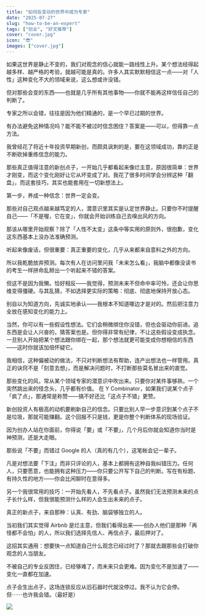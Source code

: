 ```yaml
---
title: "如何在变动的世界中成为专家"
date: "2025-07-27"
slug: "how-to-be-an-expert"
tags: ["创业", "好文推荐"]
cover: "cover.jpg"
icon: "😎"
images: ["cover.jpg"]
---
```

如果这世界是静止不变的，我们对观念的信心就能一路线性上升。某个想法经得起越多样、越严格的考验，就越可能是真的。许多人其实默默相信这一点——对「人性」这种变化不大的领域来说，这么想或许没错。



但对那些会变的东西——也就是几乎所有其他事物——你就不能再这样信任自己的判断了。



专家之所以会错，往往是因为他们精通的，是一个早已过期的世界。



有办法避免这种情况吗？能不能不被过时信念困住？答案是——可以，但得靠一点方法。



我曾经花了将近十年投资早期新创，而颇具讽刺的是，要在这领域成功，靠的正是不断砍掉重练信念的能力。



那些真正值得注意的新创点子，一开始几乎都看起来像烂主意，原因很简单：世界才刚变，而这个变化刚好让它从坏变成了对。我花了很多时间学会分辨这种「翻盘」，而这套技巧，其实也能套用在一切新想法上。



第一步，养成一种信念：世界一定会变。



那些对自己观点越来越笃定的人，潜意识里其实是认定世界静止。只要你不时提醒自己——「不是喔，它在变」，你就会开始训练自己去嗅出风的方向。



那该从哪里开始观察？除了「人性不太变」这条中等实用的原则外，很抱歉，变化这东西基本上没办法准确预测。



听起来像废话，但很重要：真正重要的变化，几乎从来都来自意料之外的方向。



所以我乾脆放弃预测。每次有人在访问里问我「未来怎么看」，我脑中都像没读书的考生一样拼命乱掰出一个听起来不错的答案。



但这不是因为我懒。恰好相反——我觉得，预测未来不但命中率可怜，还会让你思维变得僵硬。与其乱猜，不如选择更实际的策略：彻底、彻底地保持开放心态。



别自以为知道方向，先诚实地承认——我根本不知道哪边才是对的。然后把注意力全放在感知变化的能力上。



当然，你可以有一些假设性想法。它们会稍微绑住你没错，但也会驱动你前进。追东西是会让人兴奋的，猜答案也是。但你得非常有纪律，不让这些假设变成执念。
一旦别人开始把某个想法跟你绑在一起，那个想法就更可能变成你想相信的东西——这时你就该加倍怀疑它。



我相信，这种偏被动的做法，不只对判断想法有帮助，连产出想法也一样管用。真正的诀窍不是「刻意去想」，而是解决问题时，不打断那些莫名冒出来的直觉。



那些变化的风，常从某个领域专家的潜意识中吹出来。只要你对某件事够熟，一个突然跳出来的怪念头，几乎都有价值。
在 Y Combinator，如果我们说某个点子「疯了点」，那通常是称赞——搞不好还比「这点子不错」更赞。



新创投资人有极高的动机要刷新自己的信念。只要比别人早一步意识到某个点子不是垃圾，那就可能赚翻。这个回报不只是钱，更是你整个判断体系的现场验证。



因为创办人站在你面前，你得说「要」或「不要」，几个月后你就会知道你当时是神预测，还是大走眼。



那些说「不要」而错过 Google 的人（真的有几个），这笔帐会记一辈子。



凡是对想法要「下注」而非只评论的人，基本上都拥有这种自我纠错压力。任何人，只要愿意，也能拥有这种压力——你只要公开写下自己的判断。写在有标题、有持久性的地方——你会比闲聊时在意得多。



另一个我很常用的技巧：一开始先看人，不先看点子。虽然我们无法预测未来的点子长什么样，但我很能预测什么样的人会生出未来的点子。



真正的新点子，来自那种：认真、有劲、脑袋够独立的人。



当初我们其实觉得 Airbnb 是烂主意，但我们看得出来——创办人他们是那种「再怪都不会怕」的人，所以我们选择先信人、再信点子，最后押对了。



这招其实通用：想要快一点知道自己什么观念已经过时了？那就去跟那些会打破你观念的人当朋友。



不被自己的专业反困住，已经够难了，而未来只会更难。因为变化不是加速了——变化一直都在加速。



点子会生出点子，这场连锁反应从旧石器时代就没停过。我不认为它会停。
但⋯⋯也许我会错。（最好是）




![](https://prod-files-secure.s3.us-west-2.amazonaws.com/112d0858-5090-4d34-a606-b75eb8d65fd2/46476355-9cf3-4e99-9b7a-3531bc426380/1000202064.png?X-Amz-Algorithm=AWS4-HMAC-SHA256&X-Amz-Content-Sha256=UNSIGNED-PAYLOAD&X-Amz-Credential=ASIAZI2LB4664H2YM327%2F20250819%2Fus-west-2%2Fs3%2Faws4_request&X-Amz-Date=20250819T203210Z&X-Amz-Expires=3600&X-Amz-Security-Token=IQoJb3JpZ2luX2VjEHwaCXVzLXdlc3QtMiJIMEYCIQCSdv1veJOFZ9C2zwMui%2Ficf4ASHC1acvcNoux7TgFXQAIhAMNopXowaH97eBmvFDbObaLb8UJPYre8Tv6C%2Bu9yyAozKogECMX%2F%2F%2F%2F%2F%2F%2F%2F%2F%2FwEQABoMNjM3NDIzMTgzODA1IgyBjO%2F0jtCsgA1b%2Fo8q3ANEL47ts9HlSUnZg%2FSS1byhEZkFxOhde147Gql%2BTeaeE5KiwyKDOftEHhFSUHjy1C%2FzzDbPJhpw%2BKTDk0sJ6khaaaGnuATN5f24sJpWF40zS3ieEr6WCmPf8qfq9cMYnZrBhkBXM8iRzEzllrW%2BZtwvnIwRZkcUHzY4gfiTw1gwno5A3V6l6arcWSN0eMywbizYVMmMD3kneDyKztRP6yBkRx3U1OgQRA7lh5fwmSFAm33LY9wKeWMxe87wGI2pLE2vgr4YzbCQ45V6NXT6yOLA9h2%2BuUnh2Cf1G1yqmoSrDIK3UyzMyfaIGg94dNL0IZxMIKeFwU3QjiNzyoXKeK6sRIr2SFcwzxaTrPjqu9WEaj7luLrS6Q4JjKR%2BJOwthC9mYQgN3xzFNnAoC%2FoQr02i%2BmV7EPK7ThT15Cqx0CooTMjD%2FFZZWeAvrlG2zQWTZsvGN6saoPFTVpk3GjFSabmeplEwQ5a4Pe%2BOdiOuC6bVUyDKJe5TL4vbUTzDuUEIu18jfx%2F4%2F3534fvacmzTbJ%2BUmfKZlwGsbsrcCgK1NgLwNo14tjCfbLNWbFgF1W1nBiUX3tZveoZ0CaMhdGEzyxwejqJWz8a485%2BqBYoZXbFlGErJemmA80stgB9GHTDQqZPFBjqkAZaUKB3mfGL4hVYjpQEQfKug%2BWjhlPOhBYlcYUsnl0Jmc5m8gfMwWHgxxnMZ5T3lb1dcowfb9NVLrv2GHWiPeL3uG0f4zfeMbVAZOGw3MUhCW5nAZ9hN349Mqk2KQkE%2ByGXVgrTPatzSJ4L9tjH7rHPPOTZlDgRtDOdd0yhO3IuStWG0DpQgU0ulT5t69SHmTsg56AiMmHe2RIYhtuolgHuoKY%2FH&X-Amz-Signature=2fa70bed9fd85d8c9d39cd695586ed60bc10e33d6a7601f08df162cdb7dca44c&X-Amz-SignedHeaders=host&x-amz-checksum-mode=ENABLED&x-id=GetObject)

